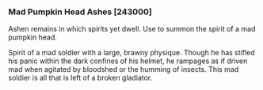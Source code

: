 ### Mad Pumpkin Head Ashes [243000]

Ashen remains in which spirits yet dwell. Use to summon the spirit of a mad pumpkin head.

Spirit of a mad soldier with a large, brawny physique. Though he has stifled his panic within the dark confines of his helmet, he rampages as if driven mad when agitated by bloodshed or the humming of insects. This mad soldier is all that is left of a broken gladiator.